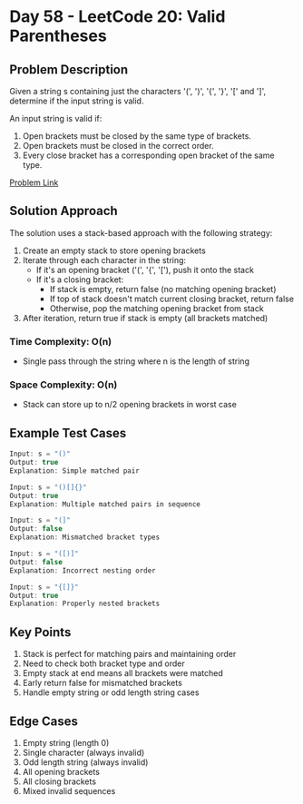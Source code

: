 # Day 58 - LeetCode 20: Valid Parentheses

## Problem Description

Given a string s containing just the characters '(', ')', '{', '}', '[' and ']', determine if the input string is valid.

An input string is valid if:

1. Open brackets must be closed by the same type of brackets.
2. Open brackets must be closed in the correct order.
3. Every close bracket has a corresponding open bracket of the same type.

[Problem Link](https://leetcode.com/problems/valid-parentheses/)

## Solution Approach

The solution uses a stack-based approach with the following strategy:

1. Create an empty stack to store opening brackets
2. Iterate through each character in the string:
   - If it's an opening bracket ('(', '{', '['), push it onto the stack
   - If it's a closing bracket:
     - If stack is empty, return false (no matching opening bracket)
     - If top of stack doesn't match current closing bracket, return false
     - Otherwise, pop the matching opening bracket from stack
3. After iteration, return true if stack is empty (all brackets matched)

### Time Complexity: O(n)

- Single pass through the string where n is the length of string

### Space Complexity: O(n)

- Stack can store up to n/2 opening brackets in worst case

## Example Test Cases

```cpp
Input: s = "()"
Output: true
Explanation: Simple matched pair

Input: s = "()[]{}"
Output: true
Explanation: Multiple matched pairs in sequence

Input: s = "(]"
Output: false
Explanation: Mismatched bracket types

Input: s = "([)]"
Output: false
Explanation: Incorrect nesting order

Input: s = "{[]}"
Output: true
Explanation: Properly nested brackets
```

## Key Points

1. Stack is perfect for matching pairs and maintaining order
2. Need to check both bracket type and order
3. Empty stack at end means all brackets were matched
4. Early return false for mismatched brackets
5. Handle empty string or odd length string cases

## Edge Cases

1. Empty string (length 0)
2. Single character (always invalid)
3. Odd length string (always invalid)
4. All opening brackets
5. All closing brackets
6. Mixed invalid sequences
